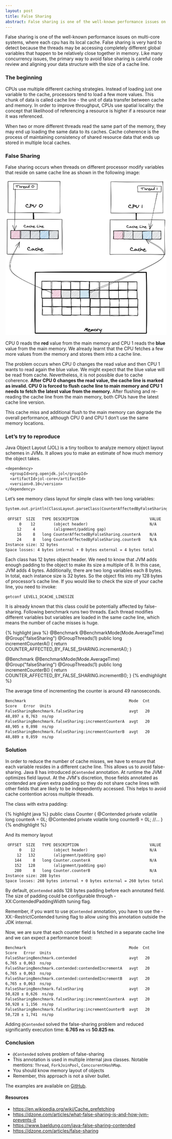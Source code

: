 ```yaml
---
layout: post
title: False Sharing
abstract: False sharing is one of the well-known performance issues on multi-core systems, where each cpu has its local cache. False sharing is very hard to detect because the threads may be accessing completely different global variables that happen to be relatively close together in memory. Like many concurrency issues, the primary way to avoid false sharing is careful code review and aligning your data structure with the size of a cache line. 
---
```

False sharing is one of the well-known performance issues on multi-core systems, where each cpu has its local cache. False sharing is very hard to detect because the threads may be accessing completely different global variables that happen to be relatively close together in memory. Like many concurrency issues, the primary way to avoid false sharing is careful code review and aligning your data structure with the size of a cache line. 

### The beginning

CPUs use multiple different caching strategies. Instead of loading just one variable to the cache, processors tend to load a few more values. This chunk of data is called cache line - the unit of data transfer between cache and memory. In order to improve throughput, CPUs use spatial locality: the concept that likelihood of referencing a resource is higher if a resource near it was referenced.  

When two or more different threads read the same part of the memory, they may end up loading the same data to its caches. Cache coherence is the process of maintaining consistency of shared resource data that ends up stored in multiple local caches.

### False Sharing

False sharing occurs when threads on different processor modify variables that reside on same cache line as shown in the following image:

![false-sharing](/assets/false-sharing.jpg)

CPU 0 reads the **red** value from the main memory and CPU 1 reads the **blue** value from the main memory. We already learnt that the CPU fetches a few more values from the memory and stores them into a cache line.

The problem occurs when CPU 0 changes the read value and then CPU 1 wants to read again the blue value. We might expect that the blue value will be read from cache. Nevertheless, it is not possible due to cache coherence. **After CPU 0 changes the read value, the cache line is marked as invalid. CPU 0 is forced to flush cache line to main memory and CPU 1 needs to fetch the latest value from the memory.** After flushing and re-reading the cache line from the main memory, both CPUs have the latest cache line version.

This cache miss and additional flush to the main memory can degrade the overall performance, although CPU 0 and CPU 1 don’t use the same memory locations. 

### Let’s try to reproduce

Java Object Layout (JOL) is a tiny toolbox to analyze memory object layout schemes in JVMs. It allows you to make an estimate of how much memory the object takes. 

```
<dependency>
  <groupId>org.openjdk.jol</groupId>
  <artifactId>jol-core</artifactId>
  <version>0.10</version>
</dependency>
```

Let’s see memory class layout for simple class with two long variables:

```
System.out.println(ClassLayout.parseClass(CounterAffectedByFalseSharing.class).toPrintable());

 OFFSET  SIZE   TYPE DESCRIPTION                               VALUE
      0    12        (object header)                           N/A
     12     4        (alignment/padding gap)                  
     16     8   long CounterAffectedByFalseSharing.counterA    N/A
     24     8   long CounterAffectedByFalseSharing.counterB    N/A
Instance size: 32 bytes
Space losses: 4 bytes internal + 0 bytes external = 4 bytes total
```

Each class has 12 bytes object header. We need to know that JVM adds enough padding to the object to make its size a multiple of 8. 
In this case, JVM adds 4 bytes. Additionally, there are two long variables each 8 bytes. 
In total, each instance size is 32 bytes. So the object fits into my 128 bytes of processor’s cache line. 
If you would like to check the size of your cache line, you need to invoke: 

```
getconf LEVEL1_DCACHE_LINESIZE
```

It is already known that this class could be potentially affected by false-sharing. 
Following benchmark runs two threads. Each thread modifies different variables but variables are loaded in the same cache line, 
which means the number of cache misses is huge. 

{% highlight java %}
@Benchmark
@BenchmarkMode(Mode.AverageTime)
@Group("falseSharing")
@GroupThreads(1)
public long incrementCounterA() {
   return COUNTER_AFFECTED_BY_FALSE_SHARING.incrementA();
}

@Benchmark
@BenchmarkMode(Mode.AverageTime)
@Group("falseSharing")
@GroupThreads(1)
public long incrementCounterB() {
   return COUNTER_AFFECTED_BY_FALSE_SHARING.incrementB();
}
{% endhighlight %}

The average time of incrementing the counter is around 49 nanoseconds. 

```
Benchmark                                             Mode  Cnt   Score   Error  Units
FalseSharingBenchmark.falseSharing                    avgt   20  48,897 ± 0,763  ns/op
FalseSharingBenchmark.falseSharing:incrementCounterA  avgt   20  48,905 ± 0,898  ns/op
FalseSharingBenchmark.falseSharing:incrementCounterB  avgt   20  48,889 ± 0,859  ns/op
```

### Solution

In order to reduce the number of cache misses, we have to ensure that each variable resides in a different cache line. 
This allows us to avoid false-sharing. Java 8 has introduced `@Contended` annotation. 
At runtime the JVM optimizes field layout. At the JVM's discretion, 
those fields annotated as contended are given extra padding so they do not share cache lines with other fields that are likely to be independently accessed. 
This helps to avoid cache contention across multiple threads.

The class with extra padding:

{% highlight java %}
public class Counter {
   @Contended
   private volatile long counterA = 0L;
   @Contended
   private volatile long counterB = 0L;
//...
}
{% endhighlight %}

And its memory layout

```
 OFFSET  SIZE   TYPE DESCRIPTION                               VALUE
      0    12        (object header)                           N/A
     12   132        (alignment/padding gap)                  
    144     8   long Counter.counterA                          N/A
    152   128        (alignment/padding gap)                  
    280     8   long Counter.counterB                          N/A
Instance size: 288 bytes
Space losses: 260 bytes internal + 0 bytes external = 260 bytes total
```

By default, `@Contended` adds 128 bytes padding before each annotated field. 
The size of padding could be configurable through -XX:ContendedPaddingWidth tuning flag.

Remember, if you want to use `@Contended` annotation, you have to use the -XX:-RestrictContended tuning flag to allow using this annotation outside the JDK internal.

Now, we are sure that each counter field is fetched in a separate cache line and we can expect a performance boost:

```
Benchmark                                             Mode  Cnt   Score   Error  Units
FalseSharingBenchmark.contended                       avgt   20   6,765 ± 0,063  ns/op
FalseSharingBenchmark.contended:contendedIncrementA   avgt   20   6,765 ± 0,063  ns/op
FalseSharingBenchmark.contended:contendedIncrementB   avgt   20   6,765 ± 0,063  ns/op
FalseSharingBenchmark.falseSharing                    avgt   20  50,828 ± 0,626  ns/op
FalseSharingBenchmark.falseSharing:incrementCounterA  avgt   20  50,928 ± 1,156  ns/op
FalseSharingBenchmark.falseSharing:incrementCounterB  avgt   20  50,728 ± 1,741  ns/op
```

Adding `@Contended` solved the false-sharing problem and reduced significantly execution time: **6.765 ns** vs **50.825 ns**.

### Conclusion

* `@Contended` solves problem of false-sharing
* This annotation is used in multiple internal java classes. Notable mentions: `Thread`, `ForkJoinPool`, `ConccurentHashMap`. 
* You should know memory layout of objects
* Remember, this approach is not a silver bullet. 

The examples are available on [GitHub](https://github.com/wkoszolko/false-sharing).

#### Resources

* https://en.wikipedia.org/wiki/Cache_prefetching
* https://dzone.com/articles/what-false-sharing-is-and-how-jvm-prevents-it
* https://www.baeldung.com/java-false-sharing-contended
* https://dzone.com/articles/false-sharing



